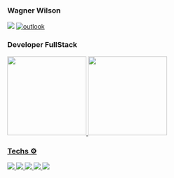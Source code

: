 ### Wagner Wilson

[<img src="https://img.shields.io/badge/linkedin-%230077B5.svg?&style=for-the-badge&logo=linkedin&logoColor=white" />](https://www.linkedin.com/in/wagner-wilson-//)
[![outlook](https://img.shields.io/badge/outlook-0078D4?style=for-the-badge&logo=microsoft-outlook&logoColor=white)](mailto:wagner_silva2332@hotmail.com)
### Developer FullStack

<div>
  <a href="https://github.com/wagner2332"> <img height="180em" src="https://github-readme-stats.vercel.app/api?username=wagner2332&show_icons=true&theme=tokyonight&include_all_commits=true&count_private=true"/>
    
  <img height="180em" src="https://github-readme-stats.vercel.app/api/top-langs/?username=wagner2332&show_icons=true&theme=tokyonight&include_all_commits=true&count_private=true"/> 
</div>

 ### Techs ⚙️
    
 <img src="https://img.shields.io/badge/Python-3776AB?style=for-the-badge&logo=python&logoColor=white" />
  
 <img src="https://img.shields.io/badge/Flutter-02569B?style=for-the-badge&logo=flutter&logoColor=white" />
 <img src="https://img.shields.io/badge/HTML5-E34F26?style=for-the-badge&logo=html5&logoColor=white" />
 <img src="https://img.shields.io/badge/CSS3-1572B6?style=for-the-badge&logo=css3&logoColor=white" />
 <img src="https://img.shields.io/badge/JavaScript-323330?style=for-the-badge&logo=javascript&logoColor=F7DF1E"/>
